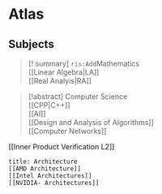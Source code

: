 # Atlas

## Subjects

> [! summary] `ris:Add`Mathematics  
> [[Linear Algebra|LA]]  
> [[Real Analyis|RA]]

> [!abstract] Computer Science  
> [[CPP|C++]]  
> [[AI]]  
> [[Design and Analysis of Algorithms]]  
> [[Computer Networks]]

[[Inner Product Verification L2]]

```ad-summary
title: Architecture
[[AMD Architecture]]
[[Intel Architectures]]
[[NVIDIA- Architectures]]

```
